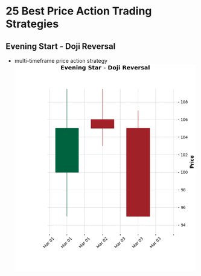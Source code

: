 # 25 Best Price Action Trading Strategies

## Evening Start - Doji Reversal
- multi-timeframe price action strategy
![Doji Reversal](./plots/Figure_1.png?raw=true)
